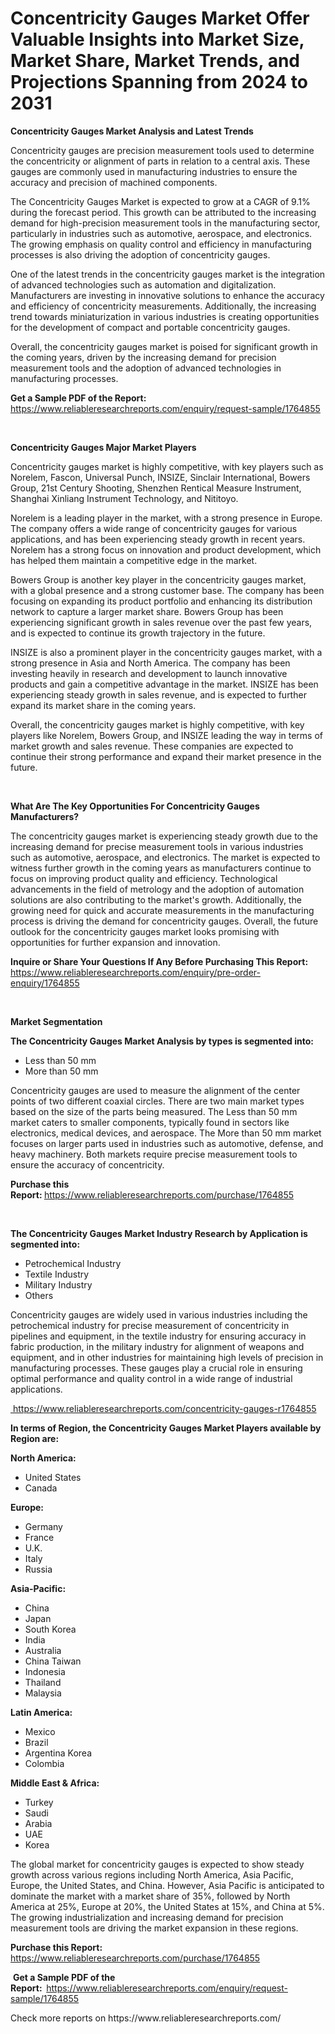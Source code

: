 <p><h1>Concentricity Gauges Market Offer Valuable Insights into Market Size, Market Share, Market Trends, and Projections Spanning from 2024 to 2031</h1></p><p><strong>Concentricity Gauges Market Analysis and Latest Trends</strong></p>
<p><p>Concentricity gauges are precision measurement tools used to determine the concentricity or alignment of parts in relation to a central axis. These gauges are commonly used in manufacturing industries to ensure the accuracy and precision of machined components.</p><p>The Concentricity Gauges Market is expected to grow at a CAGR of 9.1% during the forecast period. This growth can be attributed to the increasing demand for high-precision measurement tools in the manufacturing sector, particularly in industries such as automotive, aerospace, and electronics. The growing emphasis on quality control and efficiency in manufacturing processes is also driving the adoption of concentricity gauges.</p><p>One of the latest trends in the concentricity gauges market is the integration of advanced technologies such as automation and digitalization. Manufacturers are investing in innovative solutions to enhance the accuracy and efficiency of concentricity measurements. Additionally, the increasing trend towards miniaturization in various industries is creating opportunities for the development of compact and portable concentricity gauges.</p><p>Overall, the concentricity gauges market is poised for significant growth in the coming years, driven by the increasing demand for precision measurement tools and the adoption of advanced technologies in manufacturing processes.</p></p>
<p><strong>Get a Sample PDF of the Report:&nbsp;</strong> <a href="https://www.reliableresearchreports.com/enquiry/request-sample/1764855">https://www.reliableresearchreports.com/enquiry/request-sample/1764855</a></p>
<p>&nbsp;</p>
<p><strong>Concentricity Gauges Major Market Players</strong></p>
<p><p>Concentricity gauges market is highly competitive, with key players such as Norelem, Fascon, Universal Punch, INSIZE, Sinclair International, Bowers Group, 21st Century Shooting, Shenzhen Rentical Measure Instrument, Shanghai Xinliang Instrument Technology, and Nititoyo.</p><p>Norelem is a leading player in the market, with a strong presence in Europe. The company offers a wide range of concentricity gauges for various applications, and has been experiencing steady growth in recent years. Norelem has a strong focus on innovation and product development, which has helped them maintain a competitive edge in the market.</p><p>Bowers Group is another key player in the concentricity gauges market, with a global presence and a strong customer base. The company has been focusing on expanding its product portfolio and enhancing its distribution network to capture a larger market share. Bowers Group has been experiencing significant growth in sales revenue over the past few years, and is expected to continue its growth trajectory in the future.</p><p>INSIZE is also a prominent player in the concentricity gauges market, with a strong presence in Asia and North America. The company has been investing heavily in research and development to launch innovative products and gain a competitive advantage in the market. INSIZE has been experiencing steady growth in sales revenue, and is expected to further expand its market share in the coming years.</p><p>Overall, the concentricity gauges market is highly competitive, with key players like Norelem, Bowers Group, and INSIZE leading the way in terms of market growth and sales revenue. These companies are expected to continue their strong performance and expand their market presence in the future.</p></p>
<p>&nbsp;</p>
<p><strong>What Are The Key Opportunities For Concentricity Gauges Manufacturers?</strong></p>
<p><p>The concentricity gauges market is experiencing steady growth due to the increasing demand for precise measurement tools in various industries such as automotive, aerospace, and electronics. The market is expected to witness further growth in the coming years as manufacturers continue to focus on improving product quality and efficiency. Technological advancements in the field of metrology and the adoption of automation solutions are also contributing to the market's growth. Additionally, the growing need for quick and accurate measurements in the manufacturing process is driving the demand for concentricity gauges. Overall, the future outlook for the concentricity gauges market looks promising with opportunities for further expansion and innovation.</p></p>
<p><strong>Inquire or Share Your Questions If Any Before Purchasing This Report:</strong> <a href="https://www.reliableresearchreports.com/enquiry/pre-order-enquiry/1764855">https://www.reliableresearchreports.com/enquiry/pre-order-enquiry/1764855</a></p>
<p>&nbsp;</p>
<p><strong>Market Segmentation</strong></p>
<p><strong>The Concentricity Gauges Market Analysis by types is segmented into:</strong></p>
<p><ul><li>Less than 50 mm</li><li>More than 50 mm</li></ul></p>
<p><p>Concentricity gauges are used to measure the alignment of the center points of two different coaxial circles. There are two main market types based on the size of the parts being measured. The Less than 50 mm market caters to smaller components, typically found in sectors like electronics, medical devices, and aerospace. The More than 50 mm market focuses on larger parts used in industries such as automotive, defense, and heavy machinery. Both markets require precise measurement tools to ensure the accuracy of concentricity.</p></p>
<p><strong>Purchase this Report:&nbsp;</strong><a href="https://www.reliableresearchreports.com/purchase/1764855">https://www.reliableresearchreports.com/purchase/1764855</a></p>
<p>&nbsp;</p>
<p><strong>The Concentricity Gauges Market Industry Research by Application is segmented into:</strong></p>
<p><ul><li>Petrochemical Industry</li><li>Textile Industry</li><li>Military Industry</li><li>Others</li></ul></p>
<p><p>Concentricity gauges are widely used in various industries including the petrochemical industry for precise measurement of concentricity in pipelines and equipment, in the textile industry for ensuring accuracy in fabric production, in the military industry for alignment of weapons and equipment, and in other industries for maintaining high levels of precision in manufacturing processes. These gauges play a crucial role in ensuring optimal performance and quality control in a wide range of industrial applications.</p></p>
<p><a href="https://www.reliableresearchreports.com/concentricity-gauges-r1764855">&nbsp;https://www.reliableresearchreports.com/concentricity-gauges-r1764855</a></p>
<p><strong>In terms of Region, the Concentricity Gauges Market Players available by Region are:</strong></p>
<p>
    <p> <strong> North America: </strong>
        <ul>
            <li>United States</li>
            <li>Canada</li>
        </ul>
        </p> 
    <p> <strong> Europe: </strong>
        <ul>
            <li>Germany</li>
            <li>France</li>
            <li>U.K.</li>
            <li>Italy</li>
            <li>Russia</li>
        </ul>
        </p> 
    <p> <strong> Asia-Pacific: </strong>
        <ul>
            <li>China</li>
            <li>Japan</li>
            <li>South Korea</li>
            <li>India</li>
            <li>Australia</li>
            <li>China Taiwan</li>
            <li>Indonesia</li>
            <li>Thailand</li>
            <li>Malaysia</li>
        </ul>
        </p> 
    <p> <strong> Latin America: </strong>
        <ul>
            <li>Mexico</li>
            <li>Brazil</li>
            <li>Argentina Korea</li>
            <li>Colombia</li>
        </ul>
        </p> 
    <p> <strong> Middle East & Africa: </strong>
        <ul>
            <li>Turkey</li>
            <li>Saudi</li>
            <li>Arabia</li>
            <li>UAE</li>
            <li>Korea</li>
        </ul>
    </p>
    </p>
<p><p>The global market for concentricity gauges is expected to show steady growth across various regions including North America, Asia Pacific, Europe, the United States, and China. However, Asia Pacific is anticipated to dominate the market with a market share of 35%, followed by North America at 25%, Europe at 20%, the United States at 15%, and China at 5%. The growing industrialization and increasing demand for precision measurement tools are driving the market expansion in these regions.</p></p>
<p><strong>Purchase this Report: </strong><a href="https://www.reliableresearchreports.com/purchase/1764855">https://www.reliableresearchreports.com/purchase/1764855</a></p>
<p>&nbsp;<strong>Get a Sample PDF of the Report:&nbsp;&nbsp;</strong><a href="https://www.reliableresearchreports.com/enquiry/request-sample/1764855">https://www.reliableresearchreports.com/enquiry/request-sample/1764855</a></p>
<p><strong></strong></p>
<p>Check more reports on https://www.reliableresearchreports.com/</p>